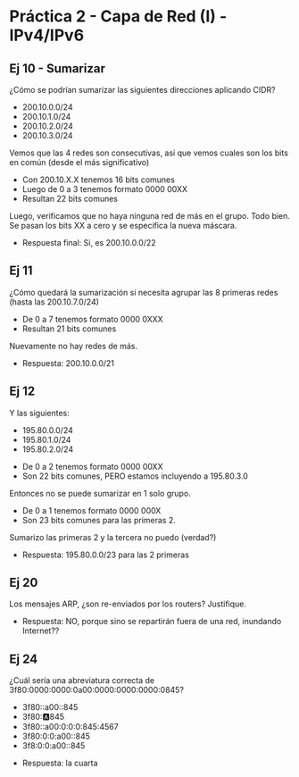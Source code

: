 # Práctica 2 - Capa de Red (I) - IPv4/IPv6

## Ej 10 - Sumarizar 
¿Cómo se podrían sumarizar las siguientes direcciones aplicando CIDR?
- 200.10.0.0/24
- 200.10.1.0/24
- 200.10.2.0/24
- 200.10.3.0/24

Vemos que las 4 redes son consecutivas, así que vemos cuales son los bits en común (desde el más significativo)

* Con 200.10.X.X tenemos 16 bits comunes 
* Luego de 0 a 3 tenemos formato 0000 00XX
* Resultan 22 bits comunes

Luego, verificamos que no haya ninguna red de más en el grupo. 
Todo bien. Se pasan los bits XX a cero y se especifica la nueva máscara. 

- Respuesta final: Si, es 200.10.0.0/22

## Ej 11
¿Cómo quedará la sumarización si necesita agrupar las 8 primeras redes (hasta las
200.10.7.0/24)

* De 0 a 7 tenemos formato 0000 0XXX
* Resultan 21 bits comunes

Nuevamente no hay redes de más.

* Respuesta: 200.10.0.0/21

## Ej 12
Y las siguientes:
- 195.80.0.0/24
- 195.80.1.0/24
- 195.80.2.0/24

* De 0 a 2 tenemos formato 0000 00XX
* Son 22 bits comunes, PERO estamos incluyendo a 195.80.3.0

Entonces no se puede sumarizar en 1 solo grupo. 

* De 0 a 1 tenemos formato 0000 000X
* Son 23 bits comunes para las primeras 2.

Sumarizo las primeras 2 y la tercera no puedo (verdad?)

* Respuesta: 195.80.0.0/23 para las 2 primeras

## Ej 20
Los mensajes ARP, ¿son re-enviados por los routers? Justifique.

* Respuesta: NO, porque sino se repartirán fuera de una red, inundando Internet??

## Ej 24
¿Cuál sería una abreviatura correcta de 3f80:0000:0000:0a00:0000:0000:0000:0845?
- 3f80::a00::845
- 3f80::a:845
- 3f80::a00:0:0:0:845:4567
- 3f80:0:0:a00::845
- 3f8:0:0:a00::845

* Respuesta: la cuarta
